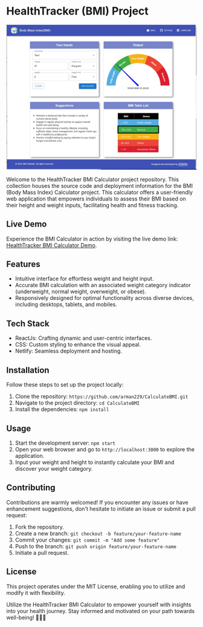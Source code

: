 
# HealthTracker (BMI) Project

![bmioutputimage.jpg](src%2Foutputimage%2Fbmioutputimage.jpg)

Welcome to the HealthTracker BMI Calculator project repository. This collection houses the source code and deployment information for the BMI (Body Mass Index) Calculator project. This calculator offers a user-friendly web application that empowers individuals to assess their BMI based on their height and weight inputs, facilitating health and fitness tracking.

## Live Demo

Experience the BMI Calculator in action by visiting the live demo link: [HealthTracker BMI Calculator Demo](https://bmicalculator-arman.netlify.app/).

## Features

- Intuitive interface for effortless weight and height input.
- Accurate BMI calculation with an associated weight category indicator (underweight, normal weight, overweight, or obese).
- Responsively designed for optimal functionality across diverse devices, including desktops, tablets, and mobiles.

## Tech Stack

- ReactJs: Crafting dynamic and user-centric interfaces.
- CSS: Custom styling to enhance the visual appeal.
- Netlify: Seamless deployment and hosting.

## Installation

Follow these steps to set up the project locally:

1. Clone the repository: `https://github.com/arman229/CalculateBMI.git`
2. Navigate to the project directory: `cd CalculateBMI`
3. Install the dependencies: `npm install`

## Usage

1. Start the development server: `npm start`
2. Open your web browser and go to `http://localhost:3000` to explore the application.
3. Input your weight and height to instantly calculate your BMI and discover your weight category.

## Contributing

Contributions are warmly welcomed! If you encounter any issues or have enhancement suggestions, don't hesitate to initiate an issue or submit a pull request:

1. Fork the repository.
2. Create a new branch: `git checkout -b feature/your-feature-name`
3. Commit your changes: `git commit -m "Add some feature"`
4. Push to the branch: `git push origin feature/your-feature-name`
5. Initiate a pull request.

## License

This project operates under the MIT License, enabling you to utilize and modify it with flexibility.

Utilize the HealthTracker BMI Calculator to empower yourself with insights into your health journey. Stay informed and motivated on your path towards well-being! 🌱🏋️‍♀️

